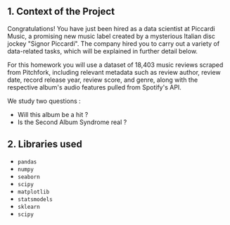 ## 1. Context of the Project

Congratulations! You have just been hired as a data scientist at Piccardi Music, a promising new music label created by a mysterious Italian disc jockey "Signor Piccardi". The company hired you to carry out a variety of data-related tasks, which will be explained in further detail below.

For this homework you will use a dataset of 18,403 music reviews scraped from Pitchfork, including relevant metadata such as review author, review date, record release year, review score, and genre, along with the respective album's audio features pulled from Spotify's API.

We study two questions : 
* Will this album be a hit ?
* Is the Second Album Syndrome real ?


## 2. Libraries used
- `pandas`
- `numpy`
- `seaborn`
- `scipy`
- `matplotlib`
- `statsmodels`
- `sklearn`
- `scipy`
